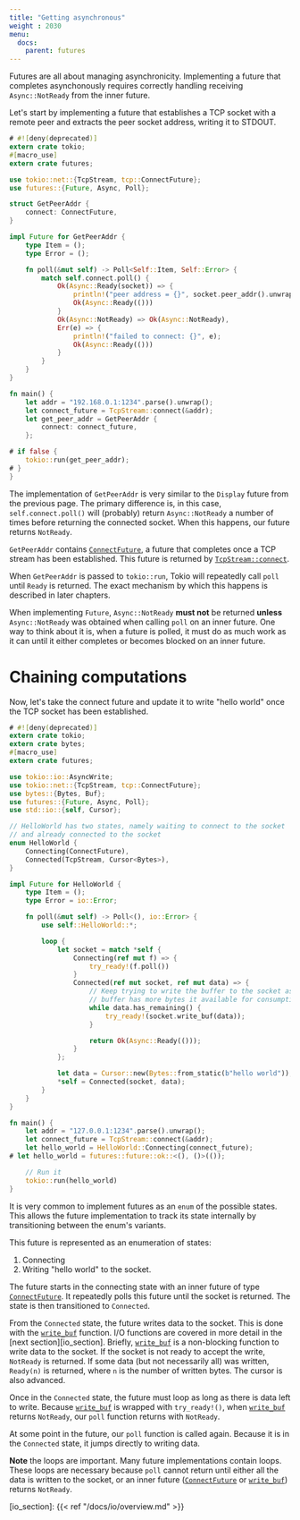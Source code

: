 ```yaml
---
title: "Getting asynchronous"
weight : 2030
menu:
  docs:
    parent: futures
---
```


Futures are all about managing asynchronicity. Implementing a future that
completes asynchonously requires correctly handling receiving `Async::NotReady`
from the inner future.

Let's start by implementing a future that establishes a TCP socket with a remote
peer and extracts the peer socket address, writing it to STDOUT.

```rust
# #![deny(deprecated)]
extern crate tokio;
#[macro_use]
extern crate futures;

use tokio::net::{TcpStream, tcp::ConnectFuture};
use futures::{Future, Async, Poll};

struct GetPeerAddr {
    connect: ConnectFuture,
}

impl Future for GetPeerAddr {
    type Item = ();
    type Error = ();

    fn poll(&mut self) -> Poll<Self::Item, Self::Error> {
        match self.connect.poll() {
            Ok(Async::Ready(socket)) => {
                println!("peer address = {}", socket.peer_addr().unwrap());
                Ok(Async::Ready(()))
            }
            Ok(Async::NotReady) => Ok(Async::NotReady),
            Err(e) => {
                println!("failed to connect: {}", e);
                Ok(Async::Ready(()))
            }
        }
    }
}

fn main() {
    let addr = "192.168.0.1:1234".parse().unwrap();
    let connect_future = TcpStream::connect(&addr);
    let get_peer_addr = GetPeerAddr {
        connect: connect_future,
    };

# if false {
    tokio::run(get_peer_addr);
# }
}
```

The implementation of `GetPeerAddr` is very similar to the `Display` future from
the previous page. The primary difference is, in this case,
`self.connect.poll()` will (probably) return `Async::NotReady` a number of times
before returning the connected socket. When this happens, our future returns
`NotReady`.

`GetPeerAddr` contains [`ConnectFuture`], a future that completes once a TCP
stream has been established. This future is returned by [`TcpStream::connect`].

When `GetPeerAddr` is passed to `tokio::run`, Tokio will repeatedly call `poll`
until `Ready` is returned. The exact mechanism by which this happens is
described in later chapters.

When implementing `Future`, `Async::NotReady` **must not** be returned **unless**
`Async::NotReady` was obtained when calling `poll` on an inner future. One way
to think about it is, when a future is polled, it must do as much work as it can
until it either completes or becomes blocked on an inner future.

# Chaining computations

Now, let's take the connect future and update it to write "hello world" once the
TCP socket has been established.

```rust
# #![deny(deprecated)]
extern crate tokio;
extern crate bytes;
#[macro_use]
extern crate futures;

use tokio::io::AsyncWrite;
use tokio::net::{TcpStream, tcp::ConnectFuture};
use bytes::{Bytes, Buf};
use futures::{Future, Async, Poll};
use std::io::{self, Cursor};

// HelloWorld has two states, namely waiting to connect to the socket
// and already connected to the socket
enum HelloWorld {
    Connecting(ConnectFuture),
    Connected(TcpStream, Cursor<Bytes>),
}

impl Future for HelloWorld {
    type Item = ();
    type Error = io::Error;

    fn poll(&mut self) -> Poll<(), io::Error> {
        use self::HelloWorld::*;

        loop {
            let socket = match *self {
                Connecting(ref mut f) => {
                    try_ready!(f.poll())
                }
                Connected(ref mut socket, ref mut data) => {
                    // Keep trying to write the buffer to the socket as long as the
                    // buffer has more bytes it available for consumption
                    while data.has_remaining() {
                        try_ready!(socket.write_buf(data));
                    }

                    return Ok(Async::Ready(()));
                }
            };

            let data = Cursor::new(Bytes::from_static(b"hello world"));
            *self = Connected(socket, data);
        }
    }
}

fn main() {
    let addr = "127.0.0.1:1234".parse().unwrap();
    let connect_future = TcpStream::connect(&addr);
    let hello_world = HelloWorld::Connecting(connect_future);
# let hello_world = futures::future::ok::<(), ()>(());

    // Run it
    tokio::run(hello_world)
}
```

It is very common to implement futures as an `enum` of the possible
states. This allows the future implementation to track its state
internally by transitioning between the enum's variants.

This future is represented as an enumeration of states:

1. Connecting
2. Writing "hello world" to the socket.

The future starts in the connecting state with an inner future of type
[`ConnectFuture`]. It repeatedly polls this future until the socket is returned.
The state is then transitioned to `Connected`.

From the `Connected` state, the future writes data to the socket. This is done
with the [`write_buf`] function. I/O functions are covered in more detail in the
[next section][io_section]. Briefly, [`write_buf`] is a non-blocking function to
write data to the socket. If the socket is not ready to accept the write,
`NotReady` is returned. If some data (but not necessarily all) was written,
`Ready(n)` is returned, where `n` is the number of written bytes. The cursor is
also advanced.

Once in the `Connected` state, the future must loop as long as there is data
left to write. Because [`write_buf`] is wrapped with `try_ready!()`, when
[`write_buf`] returns `NotReady`, our `poll` function returns with `NotReady`.

At some point in the future, our `poll` function is called again. Because it is
in the `Connected` state, it jumps directly to writing data.

**Note** the loops are important. Many future implementations contain loops.
These loops are necessary because `poll` cannot return until either all the data
is written to the socket, or an inner future ([`ConnectFuture`] or
[`write_buf`]) returns `NotReady`.

[`ConnectFuture`]: https://docs.rs/tokio/0.1/tokio/net/tcp/struct.ConnectFuture.html
[`write_buf`]: https://docs.rs/tokio/0.1/tokio/io/trait.AsyncWrite.html#method.write_buf
[`TcpStream::connect`]: https://docs.rs/tokio/0.1.12/tokio/net/struct.TcpStream.html#method.connect
[io_section]: {{< ref "/docs/io/overview.md" >}}
